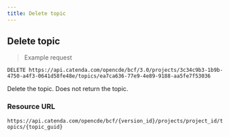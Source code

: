 ```yaml
---
title: Delete topic
---
```


## Delete topic

> Example request

```http
DELETE https://api.catenda.com/opencde/bcf/3.0/projects/3c34c9b3-1b9b-4750-a4f3-0641d58fe48e/topics/ea7ca636-77e9-4e89-9188-aa5fe7f53036
```

Delete the topic. Does not return the topic.

### Resource URL

`https://api.catenda.com/opencde/bcf/{version_id}/projects/project_id/topics/{topic_guid}`
